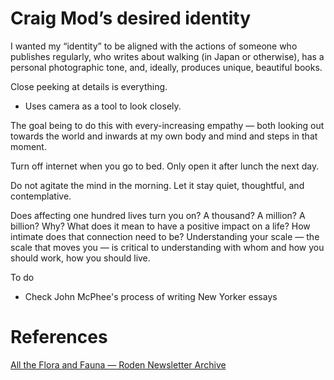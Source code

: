 # **Craig Mod’s desired identity**

I wanted my “identity” to be aligned with the actions of someone who publishes regularly, who writes about walking (in Japan or otherwise), has a personal photographic tone, and, ideally, produces unique, beautiful books.

Close peeking at details is everything.

- Uses camera as a tool to look closely.

The goal being to do this with every-increasing empathy — both looking out towards the world and inwards at my own body and mind and steps in that moment.

Turn off internet when you go to bed. Only open it after lunch the next day.

Do not agitate the mind in the morning. Let it stay quiet, thoughtful, and contemplative.

Does affecting one hundred lives turn you on? A thousand? A million? A billion? Why? What does it mean to have a positive impact on a life? How intimate does that connection need to be? Understanding your scale — the scale that moves you — is critical to understanding with whom and how you should work, how you should live.

To do

- Check John McPhee's process of writing New Yorker essays

# References

[All the Flora and Fauna — Roden Newsletter Archive](https://craigmod.com/roden/049/)

